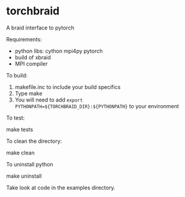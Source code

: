 # torchbraid

A braid interface to pytorch

Requirements:
  + python libs:
    cython
    mpi4py
    pytorch
  + build of xbraid
  + MPI compiler

To build:

  1) makefile.inc to include your build specifics
  2) Type make
  3) You will need to add 
       `export PYTHONPATH=${TORCHBRAID_DIR}:${PYTHONPATH}` to your 
     environment

To test:

  make tests

To clean the directory:

   make clean

To uninstall python

   make uninstall


Take look at code in the examples directory.
